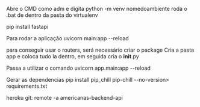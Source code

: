 Abre o CMD como adm e digita python -m venv nomedoambiente
roda o .bat de dentro da pasta do virtualenv 

pip install fastapi

Para rodar a aplicação
uvicorn main:app --reload

para conseguir usar o routers, será necessário criar o package
Cria a pasta app e coloca tudo la dentro, em seguida cria o __init__.py

Passa a utilizar o comando uvicorn app.main:app --reload

Gerar as dependencias
pip install pip_chill
pip-chill --no-version> requirements.txt

heroku git: remote -a americanas-backend-api